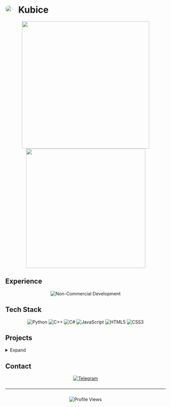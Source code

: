 <!-- <div style="position: relative;">
	<img src="https://raw.githubusercontent.com/kub1ce/kub1ce/main/crack.svg" style="position: absolute; z-index: -1; width: 100%; height: 100%; max-width: 100%; max-height: 100%; top: 0; left: 0; object-fit: contain;">
-->

# <img src="https://avatars.githubusercontent.com/u/83603203?v=4" style="height:24px; border-radius:50%; margin-right:10px" alt="Kubice avatar image"> Kubice

<div align="center">
    <img src="https://github-readme-stats.vercel.app/api?username=kub1ce&show_icons=true&theme=radical&hide_border=true&bg_color=00000000&text_color=E8E8DC&title_color=88AA00" width="400px"/>
    <img src="https://github-readme-stats.vercel.app/api/top-langs/?username=kub1ce&layout=compact&theme=radical&hide_border=true&bg_color=00000000&text_color=E8E8DC&title_color=88AA00&hide=ShaderLab,hlsl,html,css,javascript,Slim,scss" width="375px"/>
</div>

## Experience
<div align="center">
  	<img src="https://img.shields.io/badge/Non--Commercial_Dev-2CA5E0?style=for-the-badge&logo=code&logoColor=white&label=5%2B%20YEARS&labelColor=808080" alt="Non-Commercial Development"/>
</div>

## Tech Stack

<div align="center">
	<img src="https://img.shields.io/badge/Python-3776AB?style=for-the-badge&logo=python&logoColor=white" alt="Python"/>
	<img src="https://img.shields.io/badge/C%2B%2B-00599C?style=for-the-badge&logo=c%2B%2B&logoColor=white" alt="C++"/>
	<img src="https://img.shields.io/badge/C%23-239120?style=for-the-badge&logo=c-sharp&logoColor=white" alt="C#"/>
	<img src="https://img.shields.io/badge/JavaScript-F7DF1E?style=for-the-badge&logo=javascript&logoColor=black" alt="JavaScript"/>
	<img src="https://img.shields.io/badge/HTML5-E34F26?style=for-the-badge&logo=html5&logoColor=white" alt="HTML5"/>
	<img src="https://img.shields.io/badge/CSS3-1572B6?style=for-the-badge&logo=css3&logoColor=white" alt="CSS3"/>
</div>

## Projects

<details>
<summary>Expand</summary>

| Project | Description | Tech Stack |
|---------|-------------|------------|
| [XOR AI](https://github.com/kub1ce/XOR-AI) | Телеграам бот для получения текста с изображений (OCR) с повышенной точностью распознования формул | <img src="https://img.shields.io/badge/Python-3776AB?style=for-the-badge&logo=python&logoColor=white" alt="Python"/> |
| [Dungeon&nbsp;Flux](https://github.com/kub1ce/Dungeon-Flux) | Игра в жанре рогалик с процедурной генерацией подземелий | <img src="https://img.shields.io/badge/C%23-239120?style=for-the-badge&logo=c-sharp&logoColor=white" alt="C#"/> <img src="https://img.shields.io/badge/.NET-512BD4?style=for-the-badge&logo=dotnet&logoColor=white" alt=".NET"/> <img src="https://img.shields.io/badge/MonoGame-000000?style=for-the-badge&logo=monogame&logoColor=white" alt="MonoGame"/> |
| [Andrusha](https://github.com/sir-andrusha) | Технология, обеспечивающая передачу и обработку сигнала между группой БПЛА для их взаимодействия во время полета | <img src="https://img.shields.io/badge/C%2B%2B-00599C?style=for-the-badge&logo=c%2B%2B&logoColor=white" alt="C++"/> <img src="https://img.shields.io/badge/Arduino-00979D?style=for-the-badge&logo=arduino&logoColor=white" alt="Arduino"/> <img src="https://img.shields.io/badge/ESP32-000000?style=for-the-badge&logo=espressif&logoColor=white" alt="ESP32"/> |

</details>

## Contact

<div align="center">
	<a href="https://t.me/Kubice">
		<img src="https://img.shields.io/badge/Telegram-2CA5E0?style=for-the-badge&logo=telegram&logoColor=white" alt="Telegram"/>
	</a>
</div>

<hr style="margin: 24px 0">
<div align="center">
  	<img src="https://komarev.com/ghpvc/?username=kub1ce&color=88AA00&style=for-the-badge" alt="Profile Views"/>
</div>

<!-- </div> -->
